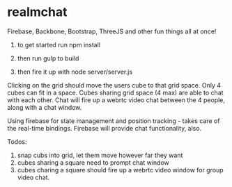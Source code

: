 # realmchat
Firebase, Backbone, Bootstrap, ThreeJS and other fun things all at once!

1. to get started run npm install

2. then run gulp to build

3. then fire it up with node server/server.js

Clicking on the grid should move the users cube to that grid space. Only 4 cubes can fit in a space. Cubes sharing grid space (4 max) are able to chat with each other. Chat will fire up a webrtc video chat between the 4 people, along with a chat window. 

Using firebase for state management and position tracking - takes care of the real-time bindings. Firebase will provide chat functionality, also.

Todos:
1.  snap cubs into grid, let them move however far they want
2.  cubes sharing a square need to prompt chat window
3.  cubes charing a square should fire up a webrtc video window for group video chat.
